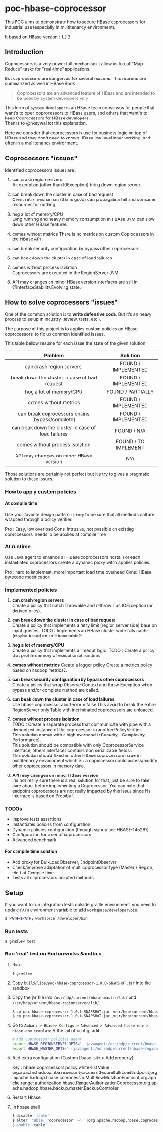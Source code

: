 # poc-hbase-coprocessor

This POC aims to demonstrate how to secure HBase coprocessors for industrial use (especially in multitenancy environment).

It based on HBase version : *1.2.3*.

## Introduction

Coprocessors is a very power full mechanism it allow us to call "Map-Reduce" 
tasks for "real-time" applications.

But coprocessors are dangerous for several reasons. 
This reasons are summarized as well in HBase Book :

> Coprocessors are an advanced feature of HBase and are intended to be used by system developers only

This term of `system developer` is an HBase team consensus for people that want's to open coprocessors to HBase users, 
and others that want's to keep Coprocessors for HBase developers.  
Thanks to @nkeywal fot this explanation.

Here we consider that coprocessors is use for business logic on top of HBase and they don't need to known HBase low level
 inner working, and often in a multitenancy environment.

## Coprocessors "issues"

Identified coprocessors issues are :

1. can crash region servers.   
   An exception (other than IOException) bring down region server.
   
1. can break down the cluster in case of bad request  
  Client retry mechanism (this is good) can propagate a fail and consume resources for nothing
   
1. hog a lot of memory/CPU   
   Long running and heavy memory consumption in HBAse JVM can slow down other HBase features
   
1. comes without metrics 
   There is no metrics on custom Coprocessors in the HBase API

1. can break security configuration by bypass other coprocessors

1. can beak down the cluster in case of load failures  
    
1. comes without process isolation   
   Coprocessors are executed in the RegionServer JVM.
   
1. API may changes on minor HBase version
	Interfaces are still in @InterfaceStability.Evolving state.
 
## How to solve coprocessors "issues"
 
One of the common solution is to __write defensive code__.
But it's an heavy process to setup in industry (review, tests, etc.).

The purpose of this project is to applies custom policies on HBase coprocessors, to fix up common identified issues.

This table bellow resume for each issue the state of the given solution :

|                       Problem                      | Solution             |
|:--------------------------------------------------:|:--------------------:|
| can crash region servers.                          | FOUND / IMPLEMENTED  | 
| break down the cluster in case of bad request      | FOUND / IMPLEMENTED  |
| hog a lot of memory/CPU                            | FOUND / PARTIALLY    |
| comes without metrics                              | FOUND / IMPLEMENTED  |
| can break coprocessors chains (bypass/complete)    | FOUND / IMPLEMENTED  |
| can beak down the cluster in case of load failures | FOUND / N/A          |
| comes without process isolation                    | FOUND / TO IMPLEMENT |
| API may changes on minor HBase version			 | N/A   				|

Those solutions are certainly not perfect but it's try to gives a pragmatic solution to those issues.

### How to apply custom policies

#### At compile time

Use your favorite design pattern : `proxy` to be sure that all methods call are wrapped through a policy verifier.

Pro : Easy, low overload
Cons: Intrusive, not possible on existing coprocessors, needs to be applies at compile time

### At runtime 

Use Java agent to enhance all HBase coprocessors hosts. 
For each instantiated coprocessors create a dynamic proxy witch applies policies. 

Pro : hard to implement, more important load time overhead
Cons: HBase bytecode modification

### Implemented policies 

1. __can crash region servers__    
	Create a policy that catch Throwable and rethrow it as IOException (or derived ones).
	   
1. __can break down the cluster in case of bad request__  
	Create a policy that implements a retry limit (region server side) base on input queries.
	TODO : Implements an HBase cluster wide fails cache (maybe based on an Hbase table?)
   
1. __hog a lot of memory/CPU__   
	Create a policy that implements a timeout logic.
	TODO : Create a policy that profile memory of execution at runtime.
	   
1. __comes without metrics__ 
 	Create a logger policy
 	Create a metrics policy based on hadoop metrics2.

1. __can break security configuration by bypass other coprocessors__  
	Create a policy that wrap ObserverContext and throw Exception when bypass and/or complete method are called.
	   
1. __can beak down the cluster in case of load failures__  
	Use hbase.coprocessor.aborterror = false
	This avoid to break the entire RegionServer only Table with incriminated coprocessors are unloaded.
      
1. __comes without process isolation__  
	TODO : Create a separate process that communicate with pipe with a demonized instance of the coprocessor in another PolicyVerifier.  
	This solution comes with a high overhead (+Security, -Complexity, -Performance).  
	This solution should be compatible with only CoprocessorService interface, 
    others interfaces contains non serializable fields).  
 	This solution should fixed an other HBase coprocessors issue in multitenancy environment which is : 
 	a coprocessor could access/modify other coprocessors in memory data.

1. __API may changes on minor HBase version__  
	I'm not really sure there is a real solution for that, just be sure to take care about before implementing a Coprocessor.
	You can note that endpoint coprocessors are not really impacted by this issue since his interface is based on Protobuf.
	
### TODOs

- Improve tests assertions
- Instantiates policies from configuration
- Dynamic policies configuration (through sighup see HBASE-14529?)
- Configuration for a set of coprocessors
- Advanced benchmark

#### For compile time solution
- Add proxy for BulkLoadObserver, EndpointObserver
- Check/improve adaptation of multi coprocessor type (Master / Region, etc.) at Compile time
- Tests all coprocessors adapted methods

## Setup

If you want to run integration tests outside gradle environment, 
you need to update `PATH` environment variable to add `workspace/developer/bin`.
```sh
$ PATH=$PATH;`workspace`/developer/bin
```
    
### Run tests
```sh
$ gradlew test
```

### Run 'real' test on Hortonworks Sandbox

1. Run : 
	```sh
	$ gradlew
	```
1. Copy `build/libs/poc-hbase-coprocessor-1.0.0-SNAPSHOT.jar` into the sandbox

1. Copy the jar file into `/usr/hdp/current/hbase-master/lib/` 
	and `/usr/hdp/current/hbase-regionserver/lib/`.
	
	```sh	
	$ cp poc-hbase-coprocessor-1.0.0-SNAPSHOT.jar /usr/hdp/current/hbase-master/lib/
	$ cp poc-hbase-coprocessor-1.0.0-SNAPSHOT.jar /usr/hdp/current/hbase-regionserver/lib/
	```
	
1. Go to `Ambari > Hbase> Configs > Advanced > Advanced hbase-env > hbase-env template`
	A the tail of config, add 
	```sh
	# Add Coprocessor policies agent
	export HBASE_REGIONSERVER_OPTS=" -javaagent:/usr/hdp/current/hbase-master/lib/poc-hbase-coprocessor-1.0.0-SNAPSHOT.jar $HBASE_REGIONSERVER_OPTS"
	export HBASE_MASTER_OPTS=" -javaagent:/usr/hdp/current/hbase-regionserver/lib/poc-hbase-coprocessor-1.0.0-SNAPSHOT.jar $HBASE_MASTER_OPTS "
	```
1. Add extra configuration (Custom hbase-site > Add property)

	Key   : hbase.coprocessors.policy.white-list
	Value : org.apache.hadoop.hbase.security.access.SecureBulkLoadEndpoint,org.apache.hadoop.hbase.coprocessor.MultiRowMutationEndpoint,org.apache.ranger.authorization.hbase.RangerAuthorizationCoprocessor,org.apache.hadoop.hbase.backup.master.BackupController
	
1. Restart Hbase
1. In hbase shell

	```sh
	$ disable 'table'
	$ alter 'table, 'coprocessor' => '|org.apache.hadoop.hbase.coprocessor.AggregateImplementation||'
	$ enable 'table'
	```
